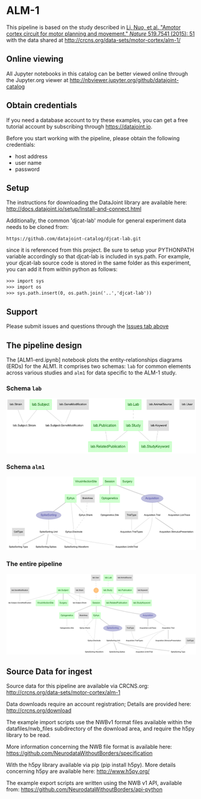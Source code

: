 # ALM-1 

This pipeline is based on the study described in [Li, Nuo, et al. "Amotor cortex circuit for motor planning and movement." _Nature_ 519.7541 (2015): 51](https://www.ncbi.nlm.nih.gov/pubmed/25731172) with the data shared at  http://crcns.org/data-sets/motor-cortex/alm-1/


## Online viewing
All Jupyter notebooks in this catalog can be better viewed online through the Jupyter.org viewer at
http://nbviewer.jupyter.org/github/datajoint-catalog

## Obtain credentials
If you need a database account to try these examples, you can get a free tutorial account by subscribing through https://datajoint.io.

Before you start working with the pipeline, please obtain the following credentials:
* host address
* user name 
* password

## Setup
The instructions for downloading the DataJoint library are available here: 
http://docs.datajoint.io/setup/Install-and-connect.html

Additionally, the common 'djcat-lab' module for general experiment data needs to
be cloned from:

    https://github.com/datajoint-catalog/djcat-lab.git

since it is referenced from this project.  Be sure to setup your PYTHONPATH
variable accordingly so that djcat-lab is included in sys.path. For example,
your djcat-lab source code is stored in the same folder as this experiment, you
can add it from within python as follows:

    >>> import sys
    >>> import os
    >>> sys.path.insert(0, os.path.join('..','djcat-lab'))


## Support
Please submit issues and questions through the [Issues tab above](https://github.com/datajoint-catalog/djcat-ALM1/issues)


## The pipeline design 
The [ALM1-erd.ipynb] notebook plots the entity-relationships diagrams (ERDs) for the ALM1.
It comprises two schemas: `lab` for common elements across various studies and `alm1` for data specific to the ALM-1 study.

### Schema `lab`
![lab erd](erd-lab.png)

### Schema `alm1`
![lab erd](erd-alm1.png)

### The entire pipeline
![entire pipeline](erd.png)

## Source Data for ingest 

Source data for this pipeline are available via CRCNS.org:
http://crcns.org/data-sets/motor-cortex/alm-1

Data downloads require an account registration; Details are provided here:
http://crcns.org/download

The example import scripts use the NWBv1 format files available within the datafiles/nwb_files subdirectory of the download area, and require the h5py library to be read.

More information concerning the NWB file format is available here:
https://github.com/NeurodataWithoutBorders/specification

With the h5py library available via pip (pip install h5py). More details concerning h5py are available here:
http://www.h5py.org/

The example export scripts are written using the NWB v1 API, available from:
https://github.com/NeurodataWithoutBorders/api-python

